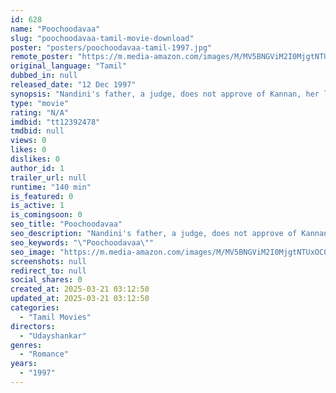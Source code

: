 ```yaml
---
id: 628
name: "Poochoodavaa"
slug: "poochoodavaa-tamil-movie-download"
poster: "posters/poochoodavaa-tamil-1997.jpg"
remote_poster: "https://m.media-amazon.com/images/M/MV5BNGViM2I0MjgtNTUxOC00MjRhLTgzMmMtZGRhMWY4NTM1MWZmXkEyXkFqcGc@._V1_SX300.jpg"
original_language: "Tamil"
dubbed_in: null
released_date: "12 Dec 1997"
synopsis: "Nandini's father, a judge, does not approve of Kannan, her lover. When they elope, Kannan is arrested, leading her to believe that he has deserted her. This leaves her embittered against him forever."
type: "movie"
rating: "N/A"
imdbid: "tt12392478"
tmdbid: null
views: 0
likes: 0
dislikes: 0
author_id: 1
trailer_url: null
runtime: "140 min"
is_featured: 0
is_active: 1
is_comingsoon: 0
seo_title: "Poochoodavaa"
seo_description: "Nandini's father, a judge, does not approve of Kannan, her lover. When they elope, Kannan is arrested, leading her to believe that he has deserted her. This leaves her embittered against him forever."
seo_keywords: "\"Poochoodavaa\""
seo_image: "https://m.media-amazon.com/images/M/MV5BNGViM2I0MjgtNTUxOC00MjRhLTgzMmMtZGRhMWY4NTM1MWZmXkEyXkFqcGc@._V1_SX300.jpg"
screenshots: null
redirect_to: null
social_shares: 0
created_at: 2025-03-21 03:12:50
updated_at: 2025-03-21 03:12:50
categories:
  - "Tamil Movies"
directors:
  - "Udayshankar"
genres:
  - "Romance"
years:
  - "1997"
---
```

